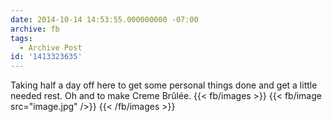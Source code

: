 ```yaml
---
date: 2014-10-14 14:53:55.000000000 -07:00
archive: fb
tags: 
  - Archive Post
id: '1413323635'
---
```


Taking half a day off here to get some personal things done and get a little needed rest. Oh and to make Creme Brûlée.
{{< fb/images >}}
{{< fb/image src="image.jpg" />}}
{{< /fb/images >}}
